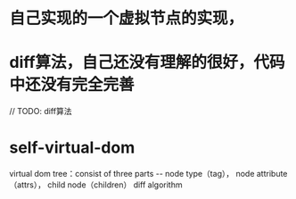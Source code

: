 # 自己实现的一个虚拟节点的实现，
# diff算法，自己还没有理解的很好，代码中还没有完全完善
// TODO: diff算法
# self-virtual-dom
virtual dom tree：consist of three parts -- node type（tag）， 
                                            node attribute（attrs），
                                            child node（children）
                                            diff algorithm
